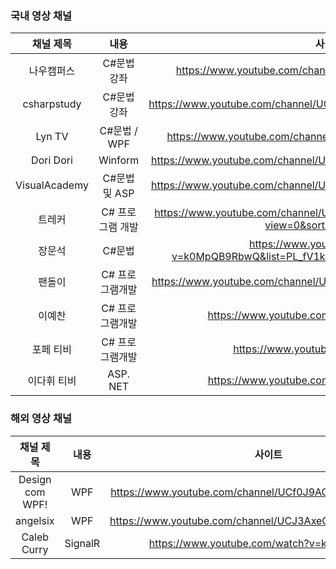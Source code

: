 ### 국내 영상 채널 

| 채널 제목 | 내용 | 사이트 |
|:--------:|:--------:|:--------:|
|    나우캠퍼스  | C#문법 강좌         | https://www.youtube.com/channel/UCl65-Jpz6rSkrZdxagpHQfg      |    
|    csharpstudy  | C#문법 강좌         | https://www.youtube.com/channel/UCkIhrkRWbv96DQF9OLs6KYg/featured |    
|    Lyn TV  | C#문법 / WPF        | https://www.youtube.com/channel/UCi0AcmKGMkNyTC20b5aNkaQ |    
|    Dori Dori | Winform        |https://www.youtube.com/channel/UCwHgaNnrsqAyoCtqd2WbY1w/videos  | 
|    VisualAcademy  | C#문법 및 ASP        |https://www.youtube.com/channel/UCwHgaNnrsqAyoCtqd2WbY1w/videos  | 
|    트레커  | C# 프로그램 개발   | https://www.youtube.com/channel/UCJesFlWv5j9i_vUFB-4R5pw/videos?view=0&sort=p&shelf_id=2 | 
|    장문석  | C#문법  | https://www.youtube.com/watch?v=k0MpQB9RbwQ&list=PL_fV1knZRgi5Tv_MtUPFWlkWsw6k2ZjZu | 
|    팬돌이  | C# 프로그램개발  | https://www.youtube.com/channel/UCuTW2a9b8uuX1RaPFB-QMg/videos | 
|    이예찬  | C# 프로그램개발  | https://www.youtube.com/watch?v=hoWKi7O7uqQ | 
|    포페 티비   | C# 프로그램개발  | https://www.youtube.com/user/bavlet83 |
|   이다휘 티비  | ASP. NET  |  https://www.youtube.com/watch?v=Z0ufVZnpWNg |

### 해외 영상 채널 

| 채널 제목 | 내용 | 사이트 |
|:--------:|:--------:|:--------:|
| Design com WPF! | WPF    | https://www.youtube.com/channel/UCf0J9AO-KeLEkBe3ZpVpfKQ |    
| angelsix | WPF    | https://www.youtube.com/channel/UCJ3AxeCHGPZkMi3kRfCuiHw |
| Caleb Curry | SignalR    | https://www.youtube.com/watch?v=kr8uHeNjOKw |



